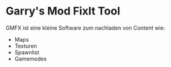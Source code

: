 # Garry's Mod FixIt Tool
GMFX ist eine kleine Software zum nachladen von Content wie:
- Maps
- Texturen
- Spawnlist
- Gamemodes
